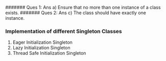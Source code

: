 ####### Ques 1: Ans a) Ensure that no more than one instance of a class exists.
####### Ques 2: Ans c) The class should have exactly one instance.

### Implementation of different Singleton Classes
1. Eager Initialization Singleton
2. Lazy Initialization Singleton
3. Thread Safe Initialization Singleton

